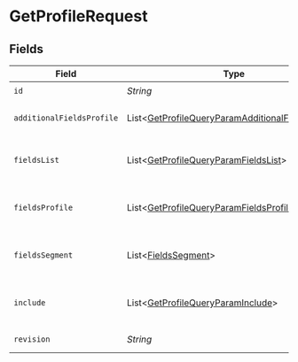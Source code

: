# GetProfileRequest


## Fields

| Field                                                                                                                        | Type                                                                                                                         | Required                                                                                                                     | Description                                                                                                                  |
| ---------------------------------------------------------------------------------------------------------------------------- | ---------------------------------------------------------------------------------------------------------------------------- | ---------------------------------------------------------------------------------------------------------------------------- | ---------------------------------------------------------------------------------------------------------------------------- |
| `id`                                                                                                                         | *String*                                                                                                                     | :heavy_check_mark:                                                                                                           | N/A                                                                                                                          |
| `additionalFieldsProfile`                                                                                                    | List\<[GetProfileQueryParamAdditionalFieldsProfile](../../models/operations/GetProfileQueryParamAdditionalFieldsProfile.md)> | :heavy_minus_sign:                                                                                                           | Request additional fields not included by default in the response. Supported values: 'subscriptions', 'predictive_analytics' |
| `fieldsList`                                                                                                                 | List\<[GetProfileQueryParamFieldsList](../../models/operations/GetProfileQueryParamFieldsList.md)>                           | :heavy_minus_sign:                                                                                                           | For more information please visit https://developers.klaviyo.com/en/v2024-10-15/reference/api-overview#sparse-fieldsets      |
| `fieldsProfile`                                                                                                              | List\<[GetProfileQueryParamFieldsProfile](../../models/operations/GetProfileQueryParamFieldsProfile.md)>                     | :heavy_minus_sign:                                                                                                           | For more information please visit https://developers.klaviyo.com/en/v2024-10-15/reference/api-overview#sparse-fieldsets      |
| `fieldsSegment`                                                                                                              | List\<[FieldsSegment](../../models/operations/FieldsSegment.md)>                                                             | :heavy_minus_sign:                                                                                                           | For more information please visit https://developers.klaviyo.com/en/v2024-10-15/reference/api-overview#sparse-fieldsets      |
| `include`                                                                                                                    | List\<[GetProfileQueryParamInclude](../../models/operations/GetProfileQueryParamInclude.md)>                                 | :heavy_minus_sign:                                                                                                           | For more information please visit https://developers.klaviyo.com/en/v2024-10-15/reference/api-overview#relationships         |
| `revision`                                                                                                                   | *String*                                                                                                                     | :heavy_check_mark:                                                                                                           | API endpoint revision (format: YYYY-MM-DD[.suffix])                                                                          |